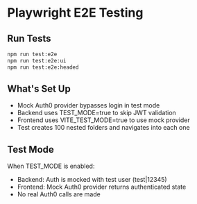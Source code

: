 # Playwright E2E Testing

## Run Tests

```bash
npm run test:e2e
npm run test:e2e:ui
npm run test:e2e:headed
```

## What's Set Up

- Mock Auth0 provider bypasses login in test mode
- Backend uses TEST_MODE=true to skip JWT validation
- Frontend uses VITE_TEST_MODE=true to use mock provider
- Test creates 100 nested folders and navigates into each one

## Test Mode

When TEST_MODE is enabled:
- Backend: Auth is mocked with test user (test|12345)
- Frontend: Mock Auth0 provider returns authenticated state
- No real Auth0 calls are made
